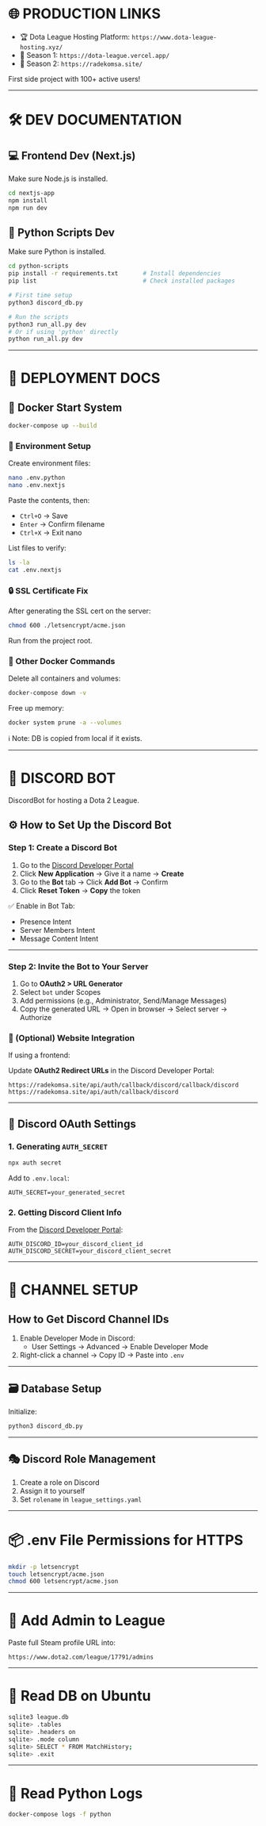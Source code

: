 # 🌐 PRODUCTION LINKS

- 🏆 Dota League Hosting Platform: `https://www.dota-league-hosting.xyz/`
- 🥇 Season 1: `https://dota-league.vercel.app/`
- 🥈 Season 2: `https://radekomsa.site/`

First side project with 100+ active users!

---

# 🛠️ DEV DOCUMENTATION

## 💻 Frontend Dev (Next.js)

Make sure Node.js is installed.

```bash
cd nextjs-app
npm install
npm run dev
```

## 🐍 Python Scripts Dev

Make sure Python is installed.

```bash
cd python-scripts
pip install -r requirements.txt       # Install dependencies
pip list                              # Check installed packages

# First time setup
python3 discord_db.py

# Run the scripts
python3 run_all.py dev
# Or if using 'python' directly
python run_all.py dev
```

---

# 🚀 DEPLOYMENT DOCS

## 🐳 Docker Start System

```bash
docker-compose up --build
```

### 🧪 Environment Setup

Create environment files:

```bash
nano .env.python
nano .env.nextjs
```

Paste the contents, then:

- `Ctrl+O` → Save
- `Enter` → Confirm filename
- `Ctrl+X` → Exit nano

List files to verify:

```bash
ls -la
cat .env.nextjs
```

### 🔒 SSL Certificate Fix

After generating the SSL cert on the server:

```bash
chmod 600 ./letsencrypt/acme.json
```

Run from the project root.

### 🧹 Other Docker Commands

Delete all containers and volumes:

```bash
docker-compose down -v
```

Free up memory:

```bash
docker system prune -a --volumes
```

ℹ️ Note: DB is copied from local if it exists.

---

# 🤖 DISCORD BOT

DiscordBot for hosting a Dota 2 League.

## ⚙️ How to Set Up the Discord Bot

### Step 1: Create a Discord Bot

1. Go to the [Discord Developer Portal](https://discord.com/developers/applications)
2. Click **New Application** → Give it a name → **Create**
3. Go to the **Bot** tab → Click **Add Bot** → Confirm
4. Click **Reset Token** → **Copy** the token

✅ Enable in Bot Tab:

- Presence Intent
- Server Members Intent
- Message Content Intent

---

### Step 2: Invite the Bot to Your Server

1. Go to **OAuth2 > URL Generator**
2. Select `bot` under Scopes
3. Add permissions (e.g., Administrator, Send/Manage Messages)
4. Copy the generated URL → Open in browser → Select server → Authorize

### 🔁 (Optional) Website Integration

If using a frontend:

Update **OAuth2 Redirect URLs** in the Discord Developer Portal:

```
https://radekomsa.site/api/auth/callback/discord/callback/discord
https://radekomsa.site/api/auth/callback/discord
```

---

## 🔑 Discord OAuth Settings

### 1. Generating `AUTH_SECRET`

```bash
npx auth secret
```

Add to `.env.local`:

```env
AUTH_SECRET=your_generated_secret
```

### 2. Getting Discord Client Info

From the [Discord Developer Portal](https://discord.com/developers/applications):

```env
AUTH_DISCORD_ID=your_discord_client_id
AUTH_DISCORD_SECRET=your_discord_client_secret
```

---

# 📢 CHANNEL SETUP

## How to Get Discord Channel IDs

1. Enable Developer Mode in Discord:
   - User Settings → Advanced → Enable Developer Mode
2. Right-click a channel → Copy ID → Paste into `.env`

---

## 🗃️ Database Setup

Initialize:

```bash
python3 discord_db.py
```

---

## 🎭 Discord Role Management

1. Create a role on Discord
2. Assign it to yourself
3. Set `rolename` in `league_settings.yaml`

---

# 📦 .env File Permissions for HTTPS

```bash
mkdir -p letsencrypt
touch letsencrypt/acme.json
chmod 600 letsencrypt/acme.json
```

---

# 👑 Add Admin to League

Paste full Steam profile URL into:

```
https://www.dota2.com/league/17791/admins
```

---

# 🧾 Read DB on Ubuntu

```bash
sqlite3 league.db
sqlite> .tables
sqlite> .headers on
sqlite> .mode column
sqlite> SELECT * FROM MatchHistory;
sqlite> .exit
```

---

# 📜 Read Python Logs

```bash
docker-compose logs -f python
```
